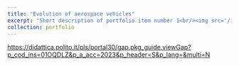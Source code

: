 ```yaml
---
title: "Evolution of aerospace vehicles"
excerpt: "Short description of portfolio item number 1<br/><img src='/images/500x300.png'>"
collection: portfolio
---
```


https://didattica.polito.it/pls/portal30/gap.pkg_guide.viewGap?p_cod_ins=01OQDLZ&p_a_acc=2023&p_header=S&p_lang=&multi=N

